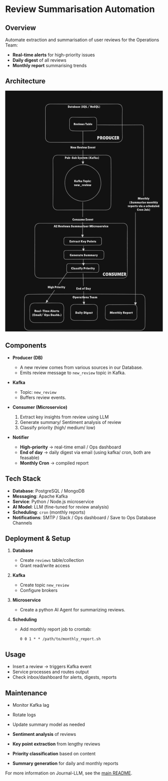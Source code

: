 # Review Summarisation Automation

## Overview

Automate extraction and summarisation of user reviews for the Operations Team:

- **Real-time alerts** for high-priority issues
- **Daily digest** of all reviews
- **Monthly report** summarising trends

## Architecture

![Review Summariser Architecture](../images/review-architecture.png)

## Components

- **Producer (DB)**
  - A new review comes from various sources in our Database.
  - Emits review message to `new_review` topic in Kafka.

- **Kafka**
  - Topic: `new_review`
  - Buffers review events.

- **Consumer (Microservice)**
  1. Extract key insights from review using LLM
  2. Generate summary/ Sentiment analysis of review
  3. Classify priority (high/ medium/ low)

- **Notifier**
  - **High-priority** → real-time email / Ops dashboard
  - **End of day** → daily digest via email (using kafka/ cron, both are feasable)
  - **Monthly Cron** → compiled report

## Tech Stack

- **Database**: PostgreSQL / MongoDB
- **Messaging**: Apache Kafka
- **Service**: Python / Node.js microservice
- **AI Model**: LLM (fine-tuned for review analysis)
- **Scheduling**: `cron` (monthly reports)
- **Notifications**: SMTP / Slack / Ops dashboard / Save to Ops Database Channels

## Deployment & Setup

1. **Database**
   - Create `reviews` table/collection
   - Grant read/write access

2. **Kafka**
   - Create topic `new_review`
   - Configure brokers

3. **Microservice**
   - Create a python AI Agent for summarizing reviews.

4. **Scheduling**
   - Add monthly report job to crontab:
     ```cron
     0 0 1 * * /path/to/monthly_report.sh
     ```

## Usage

- Insert a review → triggers Kafka event
- Service processes and routes output
- Check inbox/dashboard for alerts, digests, reports

## Maintenance

- Monitor Kafka lag
- Rotate logs
- Update summary model as needed

- **Sentiment analysis** of reviews
- **Key point extraction** from lengthy reviews
- **Priority classification** based on content
- **Summary generation** for daily and monthly reports

For more information on Journal-LLM, see the [main README](../README.md).

